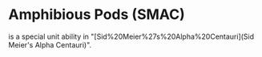 # Amphibious Pods (SMAC)

 is a special unit ability in "[Sid%20Meier%27s%20Alpha%20Centauri](Sid Meier's Alpha Centauri)".